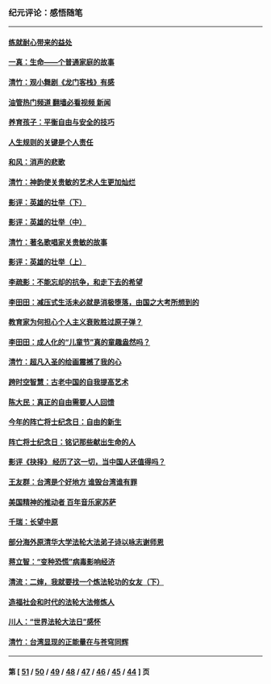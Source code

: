 ### 纪元评论：感悟随笔
---
#### [练就耐心带来的益处](../../pages/nsc1035/n13081876.md?07140330) 
#### [一真：生命——个普通家庭的故事](../../pages/nsc1035/n13075782.md?07140330) 
#### [清竹：观小舞剧《龙门客栈》有感](../../pages/nsc1035/n13069850.md?07140330) 
#### [油管热门频道 翻墙必看视频 新闻](ok?07140330)
#### [养育孩子：平衡自由与安全的技巧](../../pages/nsc1035/n13054510.md?07140330) 
#### [人生规则的关键是个人责任](../../pages/nsc1035/n13053252.md?07140330) 
#### [和风：消声的悲歌](../../pages/nsc1035/n13051994.md?07140330) 
#### [清竹：神韵使关贵敏的艺术人生更加灿烂](../../pages/nsc1035/n13038731.md?07140330) 
#### [影评：英雄的壮举（下）](../../pages/nsc1035/n13027438.md?07140330) 
#### [影评：英雄的壮举（中）](../../pages/nsc1035/n13027244.md?07140330) 
#### [清竹：著名歌唱家关贵敏的故事](../../pages/nsc1035/n13025435.md?07140330) 
#### [影评：英雄的壮举（上）](../../pages/nsc1035/n13024688.md?07140330) 
#### [李疏影：不能忘却的抗争，和走下去的希望](../../pages/nsc1035/n13022097.md?07140330) 
#### [李田田：减压式生活未必就是消极堕落，由国之大考所想到的](../../pages/nsc1035/n13017621.md?07140330) 
#### [教育家为何担心个人主义衰败胜过原子弹？](../../pages/nsc1035/n13002969.md?07140330) 
#### [李田田：成人化的“儿童节”真的童趣盎然吗？](../../pages/nsc1035/n13000386.md?07140330) 
#### [清竹：超凡入圣的绘画震撼了我的心](../../pages/nsc1035/n12993985.md?07140330) 
#### [跨时空智慧：古老中国的自我提高艺术](../../pages/nsc1035/n12988506.md?07140330) 
#### [陈大民：真正的自由需要人人回馈](../../pages/nsc1035/n12990148.md?07140330) 
#### [今年的阵亡将士纪念日：自由的新生](../../pages/nsc1035/n12989540.md?07140330) 
#### [阵亡将士纪念日：铭记那些献出生命的人](../../pages/nsc1035/n12985418.md?07140330) 
#### [影评《抉择》 经历了这一切，当中国人还值得吗？](../../pages/nsc1035/n12983029.md?07140330) 
#### [王友群：台湾是个好地方 谁毁台湾谁有罪](../../pages/nsc1035/n12977761.md?07140330) 
#### [美国精神的推动者 百年音乐家苏萨](../../pages/nsc1035/n12974542.md?07140330) 
#### [千瑞：长望中原](../../pages/nsc1035/n12976554.md?07140330) 
#### [部分海外原清华大学法轮大法弟子诗以咏志谢师恩](../../pages/nsc1035/n12957723.md?07140330) 
#### [蒋立智：“变种恐慌”病毒影响经济](../../pages/nsc1035/n12955438.md?07140330) 
#### [清流：二婶，我就要找一个炼法轮功的女友（下）](../../pages/nsc1035/n12953189.md?07140330) 
#### [造福社会和时代的法轮大法修炼人](../../pages/nsc1035/n12944018.md?07140330) 
#### [川人：“世界法轮大法日”感怀](../../pages/nsc1035/n12932771.md?07140330) 
#### [清竹：台湾显现的正能量在与苍穹同辉](../../pages/nsc1035/n12928084.md?07140330) 

---
#### 第 [ [51](./51.md?07140330) / [50](./50.md?07140330) / [49](./49.md?07140330) / [48](./48.md?07140330) / [47](./47.md?07140330) / [46](./46.md?07140330) / [45](./45.md?07140330) / [44](./44.md?07140330) ] 页
